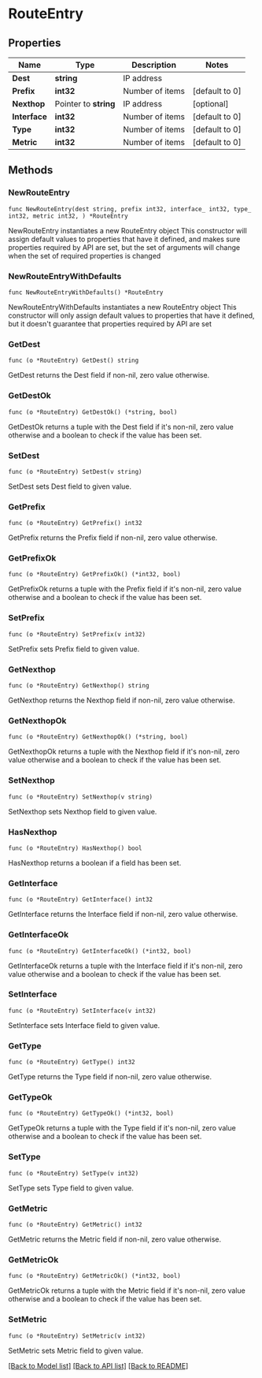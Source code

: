 # RouteEntry

## Properties

Name | Type | Description | Notes
------------ | ------------- | ------------- | -------------
**Dest** | **string** | IP address |
**Prefix** | **int32** | Number of items | [default to 0]
**Nexthop** | Pointer to **string** | IP address | [optional]
**Interface** | **int32** | Number of items | [default to 0]
**Type** | **int32** | Number of items | [default to 0]
**Metric** | **int32** | Number of items | [default to 0]

## Methods

### NewRouteEntry

`func NewRouteEntry(dest string, prefix int32, interface_ int32, type_ int32, metric int32, ) *RouteEntry`

NewRouteEntry instantiates a new RouteEntry object
This constructor will assign default values to properties that have it defined,
and makes sure properties required by API are set, but the set of arguments
will change when the set of required properties is changed

### NewRouteEntryWithDefaults

`func NewRouteEntryWithDefaults() *RouteEntry`

NewRouteEntryWithDefaults instantiates a new RouteEntry object
This constructor will only assign default values to properties that have it defined,
but it doesn't guarantee that properties required by API are set

### GetDest

`func (o *RouteEntry) GetDest() string`

GetDest returns the Dest field if non-nil, zero value otherwise.

### GetDestOk

`func (o *RouteEntry) GetDestOk() (*string, bool)`

GetDestOk returns a tuple with the Dest field if it's non-nil, zero value otherwise
and a boolean to check if the value has been set.

### SetDest

`func (o *RouteEntry) SetDest(v string)`

SetDest sets Dest field to given value.

### GetPrefix

`func (o *RouteEntry) GetPrefix() int32`

GetPrefix returns the Prefix field if non-nil, zero value otherwise.

### GetPrefixOk

`func (o *RouteEntry) GetPrefixOk() (*int32, bool)`

GetPrefixOk returns a tuple with the Prefix field if it's non-nil, zero value otherwise
and a boolean to check if the value has been set.

### SetPrefix

`func (o *RouteEntry) SetPrefix(v int32)`

SetPrefix sets Prefix field to given value.

### GetNexthop

`func (o *RouteEntry) GetNexthop() string`

GetNexthop returns the Nexthop field if non-nil, zero value otherwise.

### GetNexthopOk

`func (o *RouteEntry) GetNexthopOk() (*string, bool)`

GetNexthopOk returns a tuple with the Nexthop field if it's non-nil, zero value otherwise
and a boolean to check if the value has been set.

### SetNexthop

`func (o *RouteEntry) SetNexthop(v string)`

SetNexthop sets Nexthop field to given value.

### HasNexthop

`func (o *RouteEntry) HasNexthop() bool`

HasNexthop returns a boolean if a field has been set.

### GetInterface

`func (o *RouteEntry) GetInterface() int32`

GetInterface returns the Interface field if non-nil, zero value otherwise.

### GetInterfaceOk

`func (o *RouteEntry) GetInterfaceOk() (*int32, bool)`

GetInterfaceOk returns a tuple with the Interface field if it's non-nil, zero value otherwise
and a boolean to check if the value has been set.

### SetInterface

`func (o *RouteEntry) SetInterface(v int32)`

SetInterface sets Interface field to given value.

### GetType

`func (o *RouteEntry) GetType() int32`

GetType returns the Type field if non-nil, zero value otherwise.

### GetTypeOk

`func (o *RouteEntry) GetTypeOk() (*int32, bool)`

GetTypeOk returns a tuple with the Type field if it's non-nil, zero value otherwise
and a boolean to check if the value has been set.

### SetType

`func (o *RouteEntry) SetType(v int32)`

SetType sets Type field to given value.

### GetMetric

`func (o *RouteEntry) GetMetric() int32`

GetMetric returns the Metric field if non-nil, zero value otherwise.

### GetMetricOk

`func (o *RouteEntry) GetMetricOk() (*int32, bool)`

GetMetricOk returns a tuple with the Metric field if it's non-nil, zero value otherwise
and a boolean to check if the value has been set.

### SetMetric

`func (o *RouteEntry) SetMetric(v int32)`

SetMetric sets Metric field to given value.

[[Back to Model list]](../README.md#documentation-for-models) [[Back to API list]](../README.md#documentation-for-api-endpoints) [[Back to README]](../README.md)
